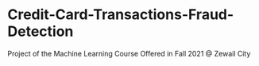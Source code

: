 # Credit-Card-Transactions-Fraud-Detection
Project of the Machine Learning Course Offered in Fall 2021 @ Zewail City
